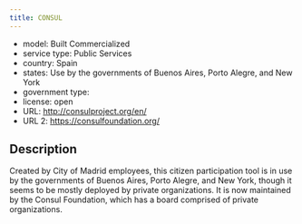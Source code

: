 ```yaml
---
title: CONSUL
---
```


- model: Built Commercialized
- service type: Public Services
- country: Spain
- states: Use by the governments of Buenos Aires, Porto Alegre, and New York
- government type: 
- license: open
- URL: http://consulproject.org/en/
- URL 2: https://consulfoundation.org/

## Description

Created by City of Madrid employees, this citizen participation tool is in use by the governments of Buenos Aires, Porto Alegre, and New York, though it seems to be mostly deployed by private organizations. It is now maintained by the Consul Foundation, which has a board comprised of private organizations.
